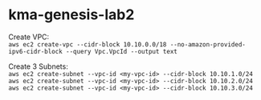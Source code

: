 # kma-genesis-lab2

Create VPC:  
`aws ec2 create-vpc --cidr-block 10.10.0.0/18 --no-amazon-provided-ipv6-cidr-block --query Vpc.VpcId --output text`  

Create 3 Subnets:\
`aws ec2 create-subnet --vpc-id <my-vpc-id> --cidr-block 10.10.1.0/24`\
`aws ec2 create-subnet --vpc-id <my-vpc-id> --cidr-block 10.10.2.0/24`\
`aws ec2 create-subnet --vpc-id <my-vpc-id> --cidr-block 10.10.3.0/24`
